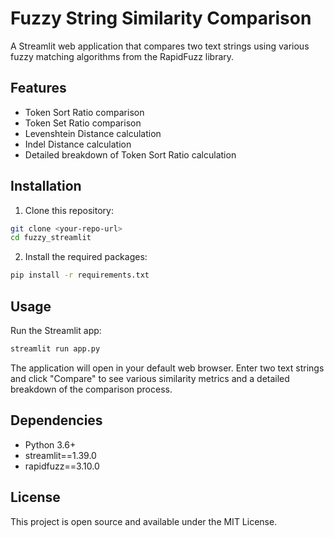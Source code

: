 # Fuzzy String Similarity Comparison

A Streamlit web application that compares two text strings using various fuzzy matching algorithms from the RapidFuzz library.

## Features

- Token Sort Ratio comparison
- Token Set Ratio comparison
- Levenshtein Distance calculation
- Indel Distance calculation
- Detailed breakdown of Token Sort Ratio calculation

## Installation

1. Clone this repository:
```bash
git clone <your-repo-url>
cd fuzzy_streamlit
```

2. Install the required packages:
```bash
pip install -r requirements.txt
```

## Usage

Run the Streamlit app:
```bash
streamlit run app.py
```

The application will open in your default web browser. Enter two text strings and click "Compare" to see various similarity metrics and a detailed breakdown of the comparison process.

## Dependencies

- Python 3.6+
- streamlit==1.39.0
- rapidfuzz==3.10.0

## License

This project is open source and available under the MIT License. 